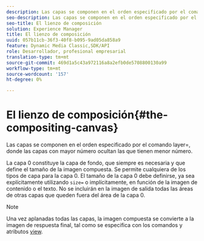 ```yaml
---
description: Las capas se componen en el orden especificado por el comando layer=, donde las capas con mayor número ocultan las que tienen menor número.
seo-description: Las capas se componen en el orden especificado por el comando layer=, donde las capas con mayor número ocultan las que tienen menor número.
seo-title: El lienzo de composición
solution: Experience Manager
title: El lienzo de composición
uuid: 057b11cb-36f3-40f8-b095-9ad05da858a9
feature: Dynamic Media Classic,SDK/API
role: Desarrollador, profesional empresarial
translation-type: tm+mt
source-git-commit: 469d1a5c43a972116a8a2efb0de5708800130a99
workflow-type: tm+mt
source-wordcount: '157'
ht-degree: 0%

---
```



# El lienzo de composición{#the-compositing-canvas}

Las capas se componen en el orden especificado por el comando layer=, donde las capas con mayor número ocultan las que tienen menor número.

La capa 0 constituye la capa de fondo, que siempre es necesaria y que define el tamaño de la imagen compuesta. Se permite cualquiera de los tipos de capa para la capa 0. El tamaño de la capa 0 debe definirse, ya sea explícitamente utilizando `size=` o implícitamente, en función de la imagen de contenido o el texto. No se incluirán en la imagen de salida todas las áreas de otras capas que queden fuera del área de la capa 0.

>[!NOTE]
>
>Una vez aplanadas todas las capas, la imagen compuesta se convierte a la imagen de respuesta final, tal como se especifica con los comandos y atributos [view](../../../../../../is-api/http-ref/image-serving-api-ref/c-http-protocol-reference/c-syntax-and-features/c-command-overview/r-view-commands-and-attributes.md#reference-8b3d637d080a47a4ba669a7f0de2ba90).

